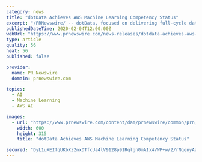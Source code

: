 ```yaml
---
category: news
title: "dotData Achieves AWS Machine Learning Competency Status"
excerpt: "/PRNewswire/ -- dotData, focused on delivering full-cycle data science automation and operationalization for the enterprise, today announced that it"
publishedDateTime: 2020-02-04T12:00:00Z
webUrl: "https://www.prnewswire.com/news-releases/dotdata-achieves-aws-machine-learning-competency-status-300998268.html"
type: article
quality: 56
heat: 56
published: false

provider:
  name: PR Newswire
  domain: prnewswire.com

topics:
  - AI
  - Machine Learning
  - AWS AI

images:
  - url: "https://www.prnewswire.com/content/dam/prnewswire/common/prn_facebook_sharing_logo.jpg"
    width: 600
    height: 315
    title: "dotData Achieves AWS Machine Learning Competency Status"

secured: "DyL1uXEIfqUKbXz2nxDTfcUa4lV9128p91Rqlgn0mAIx4VWP+w/2/rNqqnyAaFpaRbfdDwOtb0snJhAZdhcMDvDw3COCuxnZ1/JuH+ZEaKkCdIvUpJQDV/BYlrFwo1DjfWHAqqCueSlFq/8XLQpHKECmktGKJNXsvO3/mvfXN8XKZ9i3CN1iQHoOVmrdLiy41leC+R9cWBEoMFLYI8OAV5A4x3mMrklen0XzMxepLnX6wh0YXGJSI+l2N9rJIz/2ZvPi7EFfrQ/7NTw/U1GKPf6fyh3l4xpdf5TECWDw4iaMwcVB+JrnY0hxPErJx9VQ;Tnr77fV81LbFEFrfD/4GsQ=="
---
```


